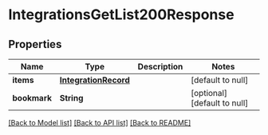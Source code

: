 # IntegrationsGetList200Response

## Properties
Name | Type | Description | Notes
------------ | ------------- | ------------- | -------------
**items** | [**IntegrationRecord**](IntegrationRecord.md) |  | [default to null]
**bookmark** | **String** |  | [optional] [default to null]

[[Back to Model list]](../README.md#documentation-for-models) [[Back to API list]](../README.md#documentation-for-api-endpoints) [[Back to README]](../README.md)


